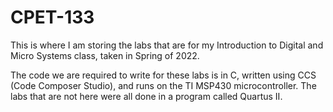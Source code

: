 # CPET-133

This is where I am storing the labs that are for my Introduction to Digital and Micro Systems class, taken in Spring of 2022. 

The code we are required to write for these labs is in C, written using CCS (Code Composer Studio), and runs on the TI MSP430 microcontroller.
The labs that are not here were all done in a program called Quartus II. 
